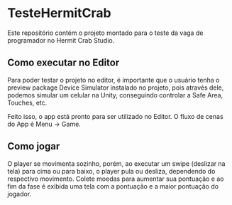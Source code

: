 # TesteHermitCrab

Este repositório contém o projeto montado para o teste da vaga de programador no Hermit Crab Studio. 

## Como executar no Editor

Para poder testar o projeto no editor, é importante que o usuário tenha o preview package Device Simulator instalado no projeto, pois através dele, podemos simular um celular na Unity, conseguindo controlar a Safe Area, Touches, etc.

Feito isso, o app está pronto para ser utilizado no Editor. O fluxo de cenas do App é Menu -> Game.

## Como jogar

O player se movimenta sozinho, porém, ao executar um swipe (deslizar na tela) para cima ou para baixo, o player pula ou desliza, dependendo do respectivo movimento. Colete moedas para aumentar sua pontuação e ao fim da fase é exibida uma tela com a pontuação e a maior pontuação do jogador.
